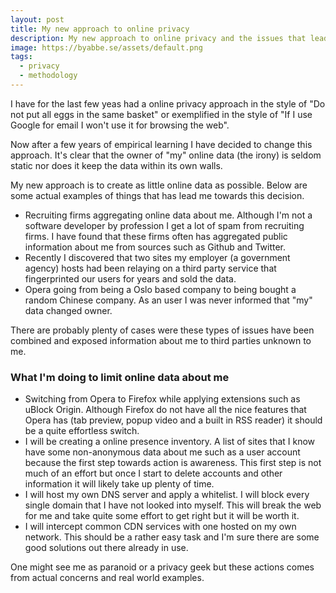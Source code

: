 ```yaml
---
layout: post
title: My new approach to online privacy
description: My new approach to online privacy and the issues that lead me to these new actions.
image: https://byabbe.se/assets/default.png
tags:
  - privacy
  - methodology
---
```

I have for the last few yeas had a online privacy approach in the style of "Do not put all eggs in the same basket" or exemplified in the style of "If I use Google for email I won't use it for browsing the web".

Now after a few years of empirical learning I have decided to change this approach. It's clear that the owner of "my" online data (the irony) is seldom static nor does it keep the data within its own walls.

My new approach is to create as little online data as possible. Below are some actual examples of things that has lead me towards this decision.

 - Recruiting firms aggregating online data about me. Although I'm not a software developer by profession I get a lot of spam from recruiting firms. I have found that these firms often has aggregated public information about me from sources such as Github and Twitter.
 - Recently I discovered that two sites my employer (a government agency) hosts had been relaying on a third party service that fingerprinted our users for years and sold the data.
 - Opera going from being a Oslo based company to being bought a random Chinese company. As an user I was never informed that "my" data changed owner.

There are probably plenty of cases were these types of issues have been combined and exposed information about me to third parties unknown to me.

### What I'm doing to limit online data about me

 - Switching from Opera to Firefox while applying extensions such as uBlock Origin. Although Firefox do not have all the nice features that Opera has (tab preview, popup video and a built in RSS reader) it should be a quite effortless switch.
 - I will be creating a online presence inventory. A list of sites that I know have some non-anonymous data about me such as a user account because the first step towards action is awareness. This first step is not much of an effort but once I start to delete accounts and other information it will likely take up plenty of time.
 - I will host my own DNS server and apply a whitelist. I will block every single domain that I have not looked into myself. This will break the web for me and take quite some effort to get right but it will be worth it.
 - I will intercept common CDN services with one hosted on my own network. This should be a rather easy task and I'm sure there are some good solutions out there already in use.

One might see me as paranoid or a privacy geek but these actions comes from actual concerns and real world examples.
